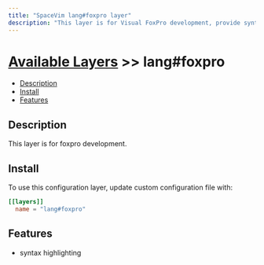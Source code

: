 ```yaml
---
title: "SpaceVim lang#foxpro layer"
description: "This layer is for Visual FoxPro development, provide syntax highlighting for foxpro file."
---
```


# [Available Layers](../../) >> lang#foxpro

<!-- vim-markdown-toc GFM -->

- [Description](#description)
- [Install](#install)
- [Features](#features)

<!-- vim-markdown-toc -->

## Description

This layer is for foxpro development.

## Install

To use this configuration layer, update custom configuration file with:

```toml
[[layers]]
  name = "lang#foxpro"
```
## Features

- syntax highlighting

